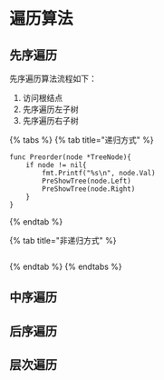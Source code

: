 # 遍历算法

## 先序遍历

先序遍历算法流程如下：

1. 访问根结点
2. 先序遍历左子树
3. 先序遍历右子树

{% tabs %}
{% tab title="递归方式" %}
```text
func Preorder(node *TreeNode){
	if node != nil{
		fmt.Printf("%s\n", node.Val)
		PreShowTree(node.Left)
		PreShowTree(node.Right)
	}
}
```
{% endtab %}

{% tab title="非递归方式" %}
```

```
{% endtab %}
{% endtabs %}

## 中序遍历

## 后序遍历

## 层次遍历

